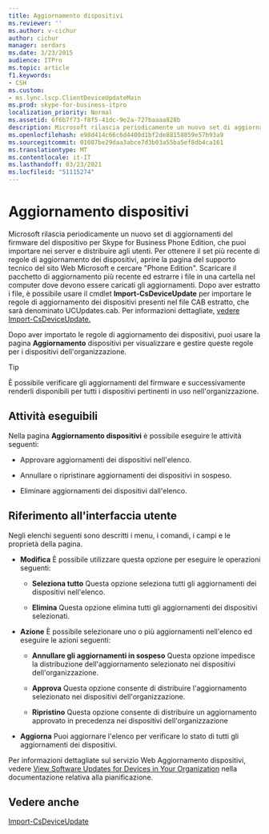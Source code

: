 ```yaml
---
title: Aggiornamento dispositivi
ms.reviewer: ''
ms.author: v-cichur
author: cichur
manager: serdars
ms.date: 3/23/2015
audience: ITPro
ms.topic: article
f1.keywords:
- CSH
ms.custom:
- ms.lync.lscp.ClientDeviceUpdateMain
ms.prod: skype-for-business-itpro
localization_priority: Normal
ms.assetid: 6f6b7f73-f8f5-41dc-9e2a-727baaaa828b
description: Microsoft rilascia periodicamente un nuovo set di aggiornamenti del firmware del dispositivo per Skype for Business Phone Edition, che puoi importare nei server e distribuire agli utenti. Per ottenere il set più recente di regole di aggiornamento dei dispositivi, accedere alla pagina Guida e supporto tecnico del sito Web Microsoft e cercarePhone Edition.Scaricare il pacchetto di aggiornamento più recente ed estrarre i file in una cartella nel computer in cui devono essere caricati gli aggiornamenti. Dopo aver estratto i file, è possibile usare il cmdlet Import-CsDeviceUpdate per importare le regole di aggiornamento dei dispositivi presenti nel file CAB estratto, che sarà denominato UCUpdates.cab. Per informazioni dettagliate, vedere Import-CsDeviceUpdate.
ms.openlocfilehash: e98d414c66c6d4400d1bf2de88158859e57b93a9
ms.sourcegitcommit: 01087be29daa3abce7d3b03a55ba5ef8db4ca161
ms.translationtype: MT
ms.contentlocale: it-IT
ms.lasthandoff: 03/23/2021
ms.locfileid: "51115274"
---
```

# <a name="device-update"></a>Aggiornamento dispositivi

Microsoft rilascia periodicamente un nuovo set di aggiornamenti del firmware del dispositivo per Skype for Business Phone Edition, che puoi importare nei server e distribuire agli utenti. Per ottenere il set più recente di regole di aggiornamento dei dispositivi, aprire la pagina del supporto tecnico del sito Web Microsoft e cercare "Phone Edition". Scaricare il pacchetto di aggiornamento più recente ed estrarre i file in una cartella nel computer dove devono essere caricati gli aggiornamenti. Dopo aver estratto i file, è possibile usare il cmdlet **Import-CsDeviceUpdate** per importare le regole di aggiornamento dei dispositivi presenti nel file CAB estratto, che sarà denominato UCUpdates.cab. Per informazioni dettagliate, [vedere Import-CsDeviceUpdate.](/powershell/module/skype/import-csdeviceupdate?view=skype-ps)

Dopo aver importato le regole di aggiornamento dei dispositivi, puoi usare la pagina **Aggiornamento** dispositivi per visualizzare e gestire queste regole per i dispositivi dell'organizzazione.

> [!TIP]
> È possibile verificare gli aggiornamenti del firmware e successivamente renderli disponibili per tutti i dispositivi pertinenti in uso nell'organizzazione.

## <a name="tasks-you-can-perform"></a>Attività eseguibili

Nella pagina **Aggiornamento dispositivi** è possibile eseguire le attività seguenti:

- Approvare aggiornamenti dei dispositivi nell'elenco.

- Annullare o ripristinare aggiornamenti dei dispositivi in sospeso.

- Eliminare aggiornamenti dei dispositivi dall'elenco.

## <a name="ui-reference"></a>Riferimento all'interfaccia utente

Negli elenchi seguenti sono descritti i menu, i comandi, i campi e le proprietà della pagina.

- **Modifica** È possibile utilizzare questa opzione per eseguire le operazioni seguenti:

  - **Seleziona tutto** Questa opzione seleziona tutti gli aggiornamenti dei dispositivi nell'elenco.

  - **Elimina** Questa opzione elimina tutti gli aggiornamenti dei dispositivi selezionati.

- **Azione** È possibile selezionare uno o più aggiornamenti nell'elenco ed eseguire le azioni seguenti:

  - **Annullare gli aggiornamenti in sospeso** Questa opzione impedisce la distribuzione dell'aggiornamento selezionato nei dispositivi dell'organizzazione.

  - **Approva** Questa opzione consente di distribuire l'aggiornamento selezionato nei dispositivi dell'organizzazione.

  - **Ripristino** Questa opzione consente di distribuire un aggiornamento approvato in precedenza nei dispositivi dell'organizzazione

- **Aggiorna** Puoi aggiornare l'elenco per verificare lo stato di tutti gli aggiornamenti dei dispositivi.

Per informazioni dettagliate sul servizio Web Aggiornamento dispositivi, vedere [View Software Updates for Devices in Your Organization](/previous-versions/office/lync-server-2013/lync-server-2013-view-software-updates-for-devices-in-your-organization) nella documentazione relativa alla pianificazione.
## <a name="see-also"></a>Vedere anche

[Import-CsDeviceUpdate](/powershell/module/skype/import-csdeviceupdate?view=skype-ps)